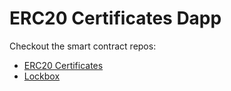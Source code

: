 # ERC20 Certificates Dapp

Checkout the smart contract repos:
 - [ERC20 Certificates](https://github.com/rapid-eth/erc20-certificates)
 - [Lockbox](https://github.com/rapid-eth/erc20-lockbox)